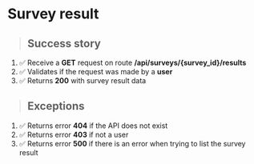 # Survey result

> ## Success story

1. ✅ Receive a **GET** request on route **/api/surveys/{survey_id}/results**
2. ✅ Validates if the request was made by a **user**
3. ✅ Returns **200** with survey result data

> ## Exceptions

1. ✅ Returns error **404** if the API does not exist
2. ✅ Returns error **403** if not a user
3. ✅ Returns error **500** if there is an error when trying to list the survey result
